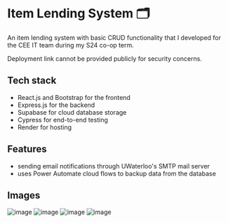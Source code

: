 # Item Lending System 🗂️

An item lending system with basic CRUD functionality that I developed for the CEE IT team during my S24 co-op term.

Deployment link cannot be provided publicly for security concerns.

## Tech stack
- React.js and Bootstrap for the frontend
- Express.js for the backend
- Supabase for cloud database storage
- Cypress for end-to-end testing
- Render for hosting

## Features
- sending email notifications through UWaterloo's SMTP mail server
- uses Power Automate cloud flows to backup data from the database

## Images
![image](https://github.com/user-attachments/assets/4638fe32-b1ed-47f8-b8c3-dce27be8cf5e)
![image](https://github.com/user-attachments/assets/db6e7ecb-f295-4d13-888a-acd7b4545fb4)
![image](https://github.com/user-attachments/assets/b1545528-0935-41bd-9617-cbb192763121)
![image](https://github.com/user-attachments/assets/4f7d4bc0-5421-46fb-b7d6-8477c725db2b)


